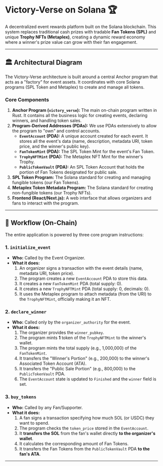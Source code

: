 # Victory-Verse on Solana 🏆

A decentralized event rewards platform built on the Solana blockchain. This system replaces traditional cash prizes with tradable **Fan Tokens (SPL)** and unique **Trophy NFTs (Metaplex)**, creating a dynamic reward economy where a winner's prize value can grow with their fan engagement.

---

## 🏛️ Architectural Diagram

The Victory-Verse architecture is built around a central Anchor program that acts as a "factory" for event assets. It coordinates with core Solana programs (SPL Token and Metaplex) to create and manage all tokens.



### Core Components
1.  **Anchor Program (`victory_verse`):** The main on-chain program written in Rust. It contains all the business logic for creating events, declaring winners, and handling token sales.
2.  **Program-Derived Addresses (PDAs):** We use PDAs extensively to allow the program to "own" and control accounts.
    * **`EventAccount` (PDA):** A unique account created for each event. It stores all the event's data (name, description, metadata URI, token price, and the winner's public key).
    * **`FanTokenMint` (PDA):** The SPL Token Mint for the event's Fan Token.
    * **`TrophyNFTMint` (PDA):** The Metaplex NFT Mint for the winner's Trophy.
    * **`PublicTokenVault` (PDA):** An SPL Token Account that holds the portion of Fan Tokens designated for public sale.
3.  **SPL Token Program:** The Solana standard for creating and managing fungible tokens (our Fan Tokens).
4.  **Metaplex Token Metadata Program:** The Solana standard for creating non-fungible tokens (our Trophy NFTs).
5.  **Frontend (React/Next.js):** A web interface that allows organizers and fans to interact with the program.

---

## 🔄 Workflow (On-Chain)

The entire application is powered by three core program instructions:

### 1. `initialize_event`
* **Who:** Called by the Event Organizer.
* **What it does:**
    1.  An organizer signs a transaction with the event details (name, metadata URI, token price).
    2.  The program creates a new `EventAccount` PDA to store this data.
    3.  It creates a new `FanTokenMint` PDA (total supply: 0).
    4.  It creates a new `TrophyNFTMint` PDA (total supply: 0, decimals: 0).
    5.  It uses the Metaplex program to attach metadata (from the URI) to the `TrophyNFTMint`, officially making it an NFT.

### 2. `declare_winner`
* **Who:** Called only by the `organizer_authority` for the event.
* **What it does:**
    1.  The organizer provides the `winner_pubkey`.
    2.  The program mints **1** token of the `TrophyNFTMint` to the winner's wallet.
    3.  The program mints the total supply (e.g., 1,000,000) of the `FanTokenMint`.
    4.  It transfers the "Winner's Portion" (e.g., 200,000) to the winner's Associated Token Account (ATA).
    5.  It transfers the "Public Sale Portion" (e.g., 800,000) to the `PublicTokenVault` PDA.
    6.  The `EventAccount` state is updated to `Finished` and the `winner` field is set.

### 3. `buy_tokens`
* **Who:** Called by any Fan/Supporter.
* **What it does:**
    1.  A fan signs a transaction specifying how much SOL (or USDC) they want to spend.
    2.  The program checks the `token_price` stored in the `EventAccount`.
    3.  It **transfers the SOL** from the fan's wallet directly **to the organizer's wallet**.
    4.  It calculates the corresponding amount of Fan Tokens.
    5.  It transfers the Fan Tokens from the `PublicTokenVault` PDA **to the fan's ATA**.

---

